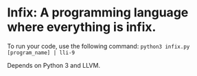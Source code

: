 # Infix: A programming language where everything is infix.

To run your code, use the following command:
`python3 infix.py [program_name] | lli-9`

Depends on Python 3 and LLVM.

